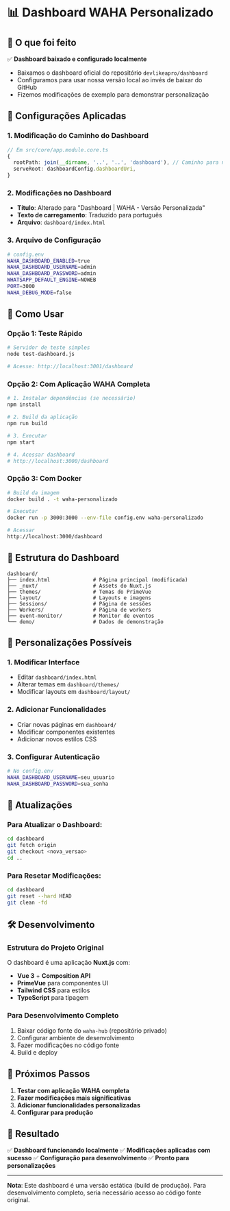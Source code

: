 # 📊 Dashboard WAHA Personalizado

## 🎯 O que foi feito

✅ **Dashboard baixado e configurado localmente**
- Baixamos o dashboard oficial do repositório `devlikeapro/dashboard`
- Configuramos para usar nossa versão local ao invés de baixar do GitHub
- Fizemos modificações de exemplo para demonstrar personalização

## 🔧 Configurações Aplicadas

### 1. **Modificação do Caminho do Dashboard**
```typescript
// Em src/core/app.module.core.ts
{
  rootPath: join(__dirname, '..', '..', 'dashboard'), // Caminho para nossa pasta local
  serveRoot: dashboardConfig.dashboardUri,
}
```

### 2. **Modificações no Dashboard**
- **Título**: Alterado para "Dashboard | WAHA - Versão Personalizada"
- **Texto de carregamento**: Traduzido para português
- **Arquivo**: `dashboard/index.html`

### 3. **Arquivo de Configuração**
```bash
# config.env
WAHA_DASHBOARD_ENABLED=true
WAHA_DASHBOARD_USERNAME=admin
WAHA_DASHBOARD_PASSWORD=admin
WHATSAPP_DEFAULT_ENGINE=NOWEB
PORT=3000
WAHA_DEBUG_MODE=false
```

## 🚀 Como Usar

### **Opção 1: Teste Rápido**
```bash
# Servidor de teste simples
node test-dashboard.js

# Acesse: http://localhost:3001/dashboard
```

### **Opção 2: Com Aplicação WAHA Completa**
```bash
# 1. Instalar dependências (se necessário)
npm install

# 2. Build da aplicação
npm run build

# 3. Executar
npm start

# 4. Acessar dashboard
# http://localhost:3000/dashboard
```

### **Opção 3: Com Docker**
```bash
# Build da imagem
docker build . -t waha-personalizado

# Executar
docker run -p 3000:3000 --env-file config.env waha-personalizado

# Acessar
http://localhost:3000/dashboard
```

## 📁 Estrutura do Dashboard

```
dashboard/
├── index.html              # Página principal (modificada)
├── _nuxt/                  # Assets do Nuxt.js
├── themes/                 # Temas do PrimeVue
├── layout/                 # Layouts e imagens
├── Sessions/               # Página de sessões
├── Workers/                # Página de workers
├── event-monitor/          # Monitor de eventos
└── demo/                   # Dados de demonstração
```

## 🎨 Personalizações Possíveis

### **1. Modificar Interface**
- Editar `dashboard/index.html`
- Alterar temas em `dashboard/themes/`
- Modificar layouts em `dashboard/layout/`

### **2. Adicionar Funcionalidades**
- Criar novas páginas em `dashboard/`
- Modificar componentes existentes
- Adicionar novos estilos CSS

### **3. Configurar Autenticação**
```bash
# No config.env
WAHA_DASHBOARD_USERNAME=seu_usuario
WAHA_DASHBOARD_PASSWORD=sua_senha
```

## 🔄 Atualizações

### **Para Atualizar o Dashboard:**
```bash
cd dashboard
git fetch origin
git checkout <nova_versao>
cd ..
```

### **Para Resetar Modificações:**
```bash
cd dashboard
git reset --hard HEAD
git clean -fd
```

## 🛠️ Desenvolvimento

### **Estrutura do Projeto Original**
O dashboard é uma aplicação **Nuxt.js** com:
- **Vue 3** + **Composition API**
- **PrimeVue** para componentes UI
- **Tailwind CSS** para estilos
- **TypeScript** para tipagem

### **Para Desenvolvimento Completo**
1. Baixar código fonte do `waha-hub` (repositório privado)
2. Configurar ambiente de desenvolvimento
3. Fazer modificações no código fonte
4. Build e deploy

## 📝 Próximos Passos

1. **Testar com aplicação WAHA completa**
2. **Fazer modificações mais significativas**
3. **Adicionar funcionalidades personalizadas**
4. **Configurar para produção**

## 🎉 Resultado

✅ **Dashboard funcionando localmente**
✅ **Modificações aplicadas com sucesso**
✅ **Configuração para desenvolvimento**
✅ **Pronto para personalizações**

---

**Nota**: Este dashboard é uma versão estática (build de produção). Para desenvolvimento completo, seria necessário acesso ao código fonte original.
